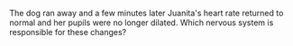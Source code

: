 The dog ran away and a few minutes later Juanita's heart rate returned to
normal and her pupils were no longer dilated. Which nervous system is
responsible for these changes?
